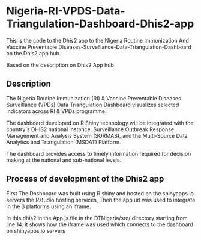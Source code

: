 # Nigeria-RI-VPDS-Data-Triangulation-Dashboard-Dhis2-app
This is the code to the Dhis2 app to the Nigeria Routine Immunization And Vaccine Preventable Diseases-Surveillance-Data-Triangulation-Dashboard on the Dhis2 app hub.

Based on the description on Dhis2 App hub 

## Description
The Nigeria Routine Immunization (RI) & Vaccine Preventable Diseases Surveillance (VPDs) Data Triangulation Dashboard visualizes selected indicators across RI & VPDs programme.


The dashboard developed on R Shiny technology will be integrated with the country's DHIS2 national instance, Surveillance Outbreak Response Management and Analysis System (SORMAS), and the Multi-Source Data Analytics and Triangulation (MSDAT) Platform.


The dashboard provides access to timely information required for decision making at the national and sub-national levels.

## Process of development of the Dhis2 app
First The Dashboard was built using R shiny and hosted on the shinyapps.io servers the Rstudio hosting services, Then the app url was used to integrate in the 3 platforms using an iframe.

In this dhis2 in the App.js file in the DTNigeria/src/ directory starting from line 14. it shows how the iframe was used which connects to the dashboard on shinyapps.io servers 

